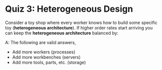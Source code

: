 # Quiz 3: Heterogeneous Design

Consider a toy shop where every worker knows how to build some specific toy (**heterogeneous architecture**). If higher order rates start arriving you can keep the **heterogeneous architecture** balanced by:

A: The following are valid answers,

- Add more workers (processes)
- Add more workbenches (servers)
- Add more tools, parts, etc. (storage)
